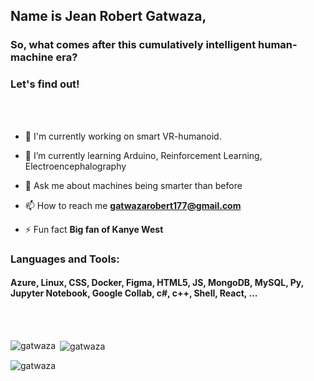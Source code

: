 <h2 align="left"> Name is Jean Robert Gatwaza,</h1>
<h3 align="left"> So, what comes after this cumulatively intelligent human-machine era? </h3>
<h3 align="left"> Let's find out! </h3> <br><br>


- 🔭 I'm currently working on smart VR-humanoid. 

- 🌱 I’m currently learning Arduino, Reinforcement Learning, Electroencephalography

- 💬 Ask me about machines being smarter than before

- 📫 How to reach me **gatwazarobert177@gmail.com**

- ⚡ Fun fact **Big fan of Kanye West**


<h3 align="left">Languages and Tools:</h3>
<h4 align="left">Azure, Linux, CSS, Docker, Figma, HTML5, JS, MongoDB, MySQL, Py, Jupyter Notebook, Google Collab, c#, c++, Shell, React, ...</h4>
<br><br>

<p><img align="left" src="https://github-readme-stats.vercel.app/api/top-langs?username=gatwaza&show_icons=true&locale=en&layout=compact&theme=black&hide_border=true&bg_color=daa520" alt="gatwaza" /></p>

<p>&nbsp;<img align="center" src="https://github-readme-stats.vercel.app/api?username=gatwaza&show_icons=true&locale=en&theme=black&hide_border=true&bg_color=daa520" alt="gatwaza" /></p>

<p><img align="center" src="https://github-readme-streak-stats.herokuapp.com/?user=gatwaza&theme=black&hide_border=true&bg_color=f0e68c" alt="gatwaza" /></p>
